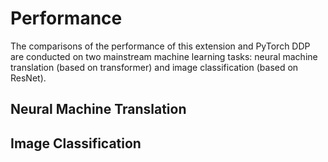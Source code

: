 # Performance

The comparisons of the performance of this extension and PyTorch DDP are conducted on two mainstream machine learning tasks: neural machine translation (based on transformer) and image classification (based on ResNet).

## Neural Machine Translation

## Image Classification